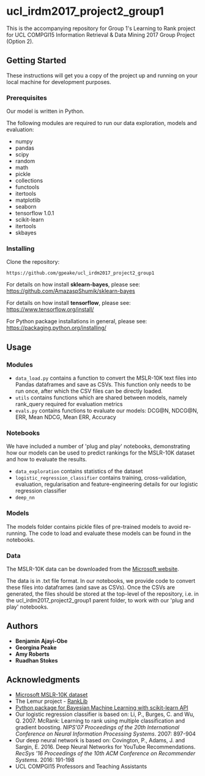 # ucl_irdm2017_project2_group1

This is the accompanying repository for Group 1's Learning to Rank project for UCL COMPGI15 Information Retrieval & Data Mining 2017 Group Project (Option 2).

## Getting Started

These instructions will get you a copy of the project up and running on your local machine for development purposes.

### Prerequisites

Our model is written in Python.

The following modules are required to run our data exploration, models and evaluation:
* numpy
* pandas
* scipy
* random
* math
* pickle
* collections
* functools
* itertools
* matplotlib
* seaborn
* tensorflow 1.0.1
* scikit-learn
* itertools
* skbayes

### Installing

Clone the repository:
```
https://github.com/gpeake/ucl_irdm2017_project2_group1
```

For details on how install **sklearn-bayes**, please see: https://github.com/AmazaspShumik/sklearn-bayes

For details on how install **tensorflow**, please see: https://www.tensorflow.org/install/

For Python package installations in general, please see: https://packaging.python.org/installing/


## Usage

### Modules

* `data_load.py` contains a function to convert the MSLR-10K text files into Pandas dataframes and save as CSVs. This function only needs to be run once, after which the CSV files can be directly loaded.
* `utils` contains functions which are shared between models, namely rank_query required for evaluation metrics
* `evals.py` contains functions to evaluate our models: DCG@N, NDCG@N, ERR, Mean NDCG, Mean ERR, Accuracy

### Notebooks

We have included a number of 'plug and play' notebooks, demonstrating how our models can be used to predict rankings for the MSLR-10K dataset and how to evaluate the results.

* `data_exploration` contains statistics of the dataset
* `logistic_regression_classifier` contains training, cross-validation, evaluation, regularisation and feature-engineering details for our logistic regression classifier
* `deep_nn`

### Models

The models folder contains pickle files of pre-trained models to avoid re-running. The code to load and evaluate these models can be found in the notebooks.

### Data

The MSLR-10K data can be downloaded from the [Microsoft website](https://www.microsoft.com/en-us/research/project/mslr/).

The data is in .txt file format. In our notebooks, we provide code to convert these files into dataframes (and save as CSVs). Once the CSVs are generated, the files should be stored at the top-level of the repository, i.e. in the ucl_irdm2017_project2_group1 parent folder, to work with our 'plug and play' notebooks.

## Authors

* **Benjamin Ajayi-Obe**
* **Georgina Peake**
* **Amy Roberts**
* **Ruadhan Stokes**

## Acknowledgments

* [Microsoft MSLR-10K dataset](https://www.microsoft.com/en-us/research/project/mslr/)
* The Lemur project - [RankLib](https://sourceforge.net/p/lemur/wiki/RankLib/)
* [Python package for Bayesian Machine Learning with scikit-learn API](https://github.com/AmazaspShumik/sklearn-bayes)
* Our logistic regression classifier is based on: Li, P., Burges, C. and Wu, Q. 2007. McRank: Learning to rank using multiple classification and gradient boosting. *NIPS'07 Proceedings of the 20th International Conference on Neural Information Processing Systems*. 2007: 897-904
* Our deep neural network is based on: Covington, P., Adams, J. and Sargin, E. 2016. Deep Neural Networks for YouTube Recommendations. *RecSys '16 Proceedings of the 10th ACM Conference on Recommender Systems*. 2016: 191-198
* UCL COMPGI15 Professors and Teaching Assistants
